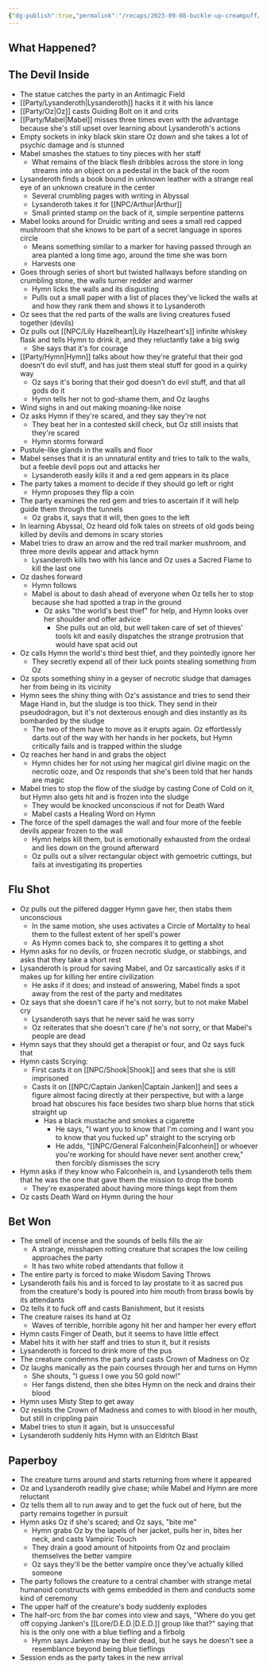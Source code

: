 ```yaml
---
{"dg-publish":true,"permalink":"/recaps/2023-09-08-buckle-up-creampuff/","created":"","updated":""}
---
```



## What Happened? 
## The Devil Inside

- The statue catches the party in an Antimagic Field
- [[Party/Lysanderoth\|Lysanderoth]] hacks it it with his lance 
- [[Party/Oz\|Oz]] casts Guiding Bolt on it and crits 
- [[Party/Mabel\|Mabel]] misses three times even with the advantage because she's still upset over learning about Lysanderoth's actions 
- Empty sockets in inky black skin stare Oz down and she takes a lot of psychic damage and is stunned 
- Mabel smashes the statues to tiny pieces with her staff 
	- What remains of the black flesh dribbles across the store in long streams into an object on a pedestal in the back of the room
- Lysanderoth finds a book bound in unknown leather with a strange real eye of an unknown creature in the center 
	- Several crumbling pages with writing in Abyssal 
	- Lysanderoth takes it for [[NPC/Arthur\|Arthur]] 
	- Small printed stamp on the back of it, simple serpentine patterns
- Mabel looks around for Druidic writing and sees a small red capped mushroom that she knows to be part of a secret language in spores circle 
	- Means something similar to a marker for having passed through an area planted a long time ago, around the time she was born
	- Harvests one 
- Goes through series of short but twisted hallways before standing on crumbling stone, the walls turner redder and warmer 
	- Hymn licks the walls and its disgusting 
	- Pulls out a small paper with a list of places they've licked the walls at and how they rank them and shows it to Lysanderoth 
- Oz sees that the red parts of the walls are living creatures fused together (devils)
- Oz pulls out [[NPC/Lily Hazelheart\|Lily Hazelheart's]] infinite whiskey flask and tells Hymn to drink it, and they reluctantly take a big swig
	- She says that it's for courage 
- [[Party/Hymn\|Hymn]] talks about how they're grateful that their god doesn't do evil stuff, and has just them steal stuff for good in a quirky way
	- Oz says it's boring that their god doesn't do evil stuff, and that all gods do it
	- Hymn tells her not to god-shame them, and Oz laughs
- Wind sighs in and out making moaning-like noise 
- Oz asks Hymn if they're scared, and they say they're not 
	- They beat her in a contested skill check, but Oz still insists that they're scared 
	- Hymn storms forward
- Pustule-like glands in the walls and floor
- Mabel senses that it is an unnatural entity and tries to talk to the walls, but a feeble devil pops out and attacks her 
	- Lysanderoth easily kills it and a red gem appears in its place 
-  The party takes a moment to decide if they should go left or right
	- Hymn proposes they flip a coin
-  The party examines the red gem and tries to ascertain if it will help guide them through the tunnels 
	- Oz grabs it, says that it will, then goes to the left 
- In learning Abyssal, Oz heard old folk tales on streets of old gods being killed by devils and demons in scary stories
- Mabel tries to draw an arrow and the red trail marker mushroom, and three more devils appear and attack hymn 
	- Lysanderoth kills two with his lance and Oz uses a Sacred Flame to kill the last one 
- Oz dashes forward 
	- Hymn follows 
	- Mabel is about to dash ahead of everyone when Oz tells her to stop because she had spotted a trap in the ground
		- Oz asks "the world's best thief" for help, and Hymn looks over her shoulder and offer advice
			- She pulls out an old, but well taken care of set of thieves' tools kit and easily dispatches the strange protrusion that would have spat acid out
- Oz calls Hymn the world's third best thief, and they pointedly ignore her 
	- They secretly expend all of their luck points stealing something from Oz
- Oz spots something shiny in a geyser of necrotic sludge that damages her from being in its vicinity
- Hymn sees the shiny thing with Oz's assistance and tries to send their Mage Hand in, but the sludge is too thick. They send in their pseudodragon, but it's not dexterous enough and dies instantly as its bombarded by the sludge
	- The two of them have to move as it erupts again. Oz effortlessly darts out of the way with her hands in her pockets, but Hymn critically fails and is trapped within the sludge 
- Oz reaches her hand in and grabs the object 
	- Hymn chides her for not using her magical girl divine magic on the necrotic ooze, and Oz responds that she's been told that her hands are magic 
- Mabel tries to stop the flow of the sludge by casting Cone of Cold on it, but Hymn also gets hit and is frozen into the sludge 
	- They would be knocked unconscious if not for Death Ward
	- Mabel casts a Healing Word on Hymn 
- The force of the spell damages the wall and four more of the feeble devils appear frozen to the wall 
	- Hymn helps kill them, but is emotionally exhausted from the ordeal and lies down on the ground afterward 
	-  Oz pulls out a silver rectangular object with gemoetric cuttings, but fails at investigating its properties

## Flu Shot
- Oz pulls out the pilfered dagger Hymn gave her, then stabs them unconscious 
	- In the same motion, she uses activates a Circle of Mortality to heal them to the fullest extent of her spell's power
	- As Hymn comes back to, she compares it to getting a shot
- Hymn asks for no devils, or frozen necrotic sludge, or stabbings, and asks that they take a short rest 
- Lysanderoth is proud for saving Mabel, and Oz sarcastically asks if it makes up for killing her entire civilization 
	- He asks if it does; and instead of answering, Mabel finds a spot away from the rest of the party and meditates 
- Oz says that she doesn't care if he's not sorry, but to not make Mabel cry 
	- Lysanderoth says that he never said he was sorry 
	- Oz reiterates that she doesn't care *if* he's not sorry, or that Mabel's people are dead 
- Hymn says that they should get a therapist or four, and Oz says fuck that 
- Hymn casts Scrying:
	- First casts it on [[NPC/Shook\|Shook]] and sees that she is still imprisoned
	- Casts it on [[NPC/Captain Janken\|Captain Janken]] and sees a figure almost facing directly at their perspective, but with a large broad hat obscures his face besides two sharp blue horns that stick straight up
		- Has a black mustache and smokes a cigarette
			- He says, "I want you to know that I'm coming and I want you to know that you fucked up" straight to the scrying orb 
			- He adds, "[[NPC/General Falconhein\|Falconhein]] or whoever you're working for should have never sent another crew," then forcibly dismisses the scry
- Hymn asks if they know who Falconhein is, and Lysanderoth tells them that he was the one that gave them the mission to drop the bomb 
	- They're exasperated about having more things kept from them
- Oz casts Death Ward on Hymn during the hour 

## Bet Won
- The smell of incense and the sounds of bells fills the air 
	- A strange, misshapen rotting creature that scrapes the low ceiling approaches the party 
	- It has two white robed attendants that follow it
- The entire party is forced to make Wisdom Saving Throws 
- Lysanderoth fails his and is forced to lay prostate to it as sacred pus from the creature's body is poured into him mouth from brass bowls by its attendants
-  Oz tells it to fuck off and casts Banishment, but it resists
- The creature raises its hand at Oz 
	- Waves of terrible, horrible agony hit her and hamper her every effort
- Hymn casts Finger of Death, but it seems to have little effect 
- Mabel hits it with her staff and tries to stun it, but it resists 
- Lysanderoth is forced to drink more of the pus 
- The creature condemns the party and casts Crown of Madness on Oz
- Oz laughs manically as the pain courses through her and turns on Hymn 
	- She shouts, "I guess I owe you 50 gold now!" 
	- Her fangs distend, then she bites Hymn on the neck and drains their blood 
- Hymn uses Misty Step to get away 
- Oz resists the Crown of Madness and comes to with blood in her mouth, but still in crippling pain
- Mabel tries to stun it again, but is unsuccessful 
- Lysanderoth suddenly hits Hymn with an Eldritch Blast 

## Paperboy
- The creature turns around and starts returning from where it appeared 
- Oz and Lysanderoth readily give chase; while Mabel and Hymn are more reluctant 
- Oz tells them all to run away and to get the fuck out of here, but the party remains together in pursuit
- Hymn asks Oz if she's scared; and Oz says, "bite me"
	- Hymn grabs Oz by the lapels of her jacket, pulls her in, bites her neck, and casts Vampiric Touch
	- They drain a good amount of hitpoints from Oz and proclaim themselves the better vampire 
	- Oz says they'll be the better vampire once they've actually killed someone 
- The party follows the creature to a central chamber with strange metal humanoid constructs with gems embedded in them and conducts some kind of ceremony
- The upper half of the creature's body suddenly explodes 
- The half-orc from the bar comes into view and says, "Where do you get off copying Janken's [[Lore/D.E.D.\|D.E.D.]] group like that?" saying that his is the only one with a blue tiefling and a firbolg
	- Hymn says Janken may be their dead, but he says he doesn't see a resemblance beyond being blue tieflings
- Session ends as the party takes in the new arrival
